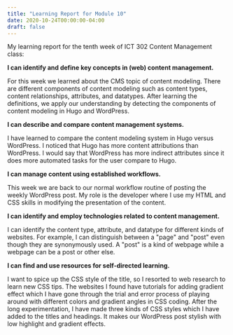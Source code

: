 ```yaml
---
title: "Learning Report for Module 10"
date: 2020-10-24T00:00:00-04:00
draft: false
---
```

My learning report for the tenth week of ICT 302 Content Management class:

**I can identify and define key concepts in (web) content management.**

For this week we learned about the CMS topic of content modeling. There are different components of content modeling such as content types, content relationships, attributes, and datatypes. After learning the definitions, we apply our understanding by detecting the components of content modeling in Hugo and WordPress. 


**I can describe and compare content management systems.**

I have learned to compare the content modeling system in Hugo versus WordPress. I noticed that Hugo has more content attributions than WordPress. I would say that WordPress has more indirect attributes since it does more automated tasks for the user compare to Hugo. 


**I can manage content using established workflows.**

This week we are back to our normal workflow routine of posting the weekly WordPress post. My role is the developer where I use my HTML and CSS skills in modifying the presentation of the content. 


**I can identify and employ technologies related to content management.**

I can identify the content type, attribute, and datatype for different kinds of websites. For example, I can distinguish between a "page" and "post" even though they are synonymously used. A "post" is a kind of webpage while a webpage can be a post or other else. 


**I can find and use resources for self-directed learning.**

I want to spice up the CSS style of the title, so I resorted to web research to learn new CSS tips. The websites I found have tutorials for adding gradient effect which I have gone through the trial and error process of playing around with different colors and gradient angles in CSS coding. After the long experimentation, I have made three kinds of CSS styles which I have added to the titles and headings. It makes our WordPress post stylish with low highlight and gradient effects. 

